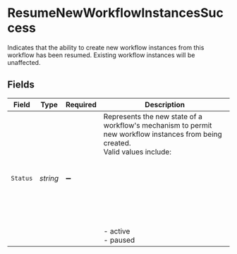 # ResumeNewWorkflowInstancesSuccess

Indicates that the ability to create new workflow instances from this workflow has been resumed.
Existing workflow instances will be unaffected.



## Fields

| Field                                                                                                                                                        | Type                                                                                                                                                         | Required                                                                                                                                                     | Description                                                                                                                                                  |
| ------------------------------------------------------------------------------------------------------------------------------------------------------------ | ------------------------------------------------------------------------------------------------------------------------------------------------------------ | ------------------------------------------------------------------------------------------------------------------------------------------------------------ | ------------------------------------------------------------------------------------------------------------------------------------------------------------ |
| `Status`                                                                                                                                                     | *string*                                                                                                                                                     | :heavy_minus_sign:                                                                                                                                           | Represents the new state of a workflow's mechanism to permit new workflow instances from being created.<br/>Valid values include:<br/><br/><br/><br/><br/><br/><br/><br/><br/>  - active<br/>  - paused<br/> |